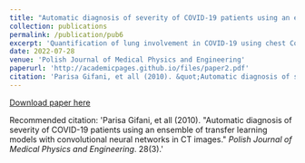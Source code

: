 ```yaml
---
title: "Automatic diagnosis of severity of COVID-19 patients using an ensemble of transfer learning models with convolutional neural networks in CT images"
collection: publications
permalink: /publication/pub6
excerpt: 'Quantification of lung involvement in COVID-19 using chest Computed tomography (CT) scan can help physicians to evaluate the progression of the disease or treatment response. This paper presents an automatic deep transfer learning ensemble based on pre-trained convolutional neural networks (CNNs) to determine the severity of COVID -19 as normal, mild, moderate, and severe based on the images of the lungs CT. In  this  study,  two  different  deep  transfer  learning  strategies  were  used.  In the  first  procedure, features were extracted from fifteen pre-trained CNNs architectures and then fed into a support vector machine (SVM) classifier. In the second procedure, the pre-trained CNNs were fine-tuned using the chest CT images, and then features were extracted for the purpose of classification by the softmax layer. Finally, an ensemble method was developed based on  majority  voting  of  the  deep  learning  outputs  to  increase  the  performance  of  the  recognition  on  each  of  the  two strategies. A dataset of CT scans was collected and then labeled as normal (314), mild (262), moderate (72), and severe (35) for COVID-19 by the consensus of two highly qualified radiologists.  The  ensemble  of  five  deep  transfer  learning  outputs  named  EfficientNetB3, EfficientNetB4,  InceptionV3, NasNetMobile, and ResNext50 in the second strategy has better results than the first strategy and also the individual deep transfer learning models in diagnosing the severity of COVID-19 with 85% accuracy. Our proposed study is well suited for quantifying lung involvement of COVID-19 and can help physicians to monitor the progression of the disease.'
date: 2022-07-28
venue: 'Polish Journal of Medical Physics and Engineering'
paperurl: 'http://academicpages.github.io/files/paper2.pdf'
citation: 'Parisa Gifani, et all (2010). &quot;Automatic diagnosis of severity of COVID-19 patients using an ensemble of transfer learning models with convolutional neural networks in CT images.&quot; <i>Polish Journal of Medical Physics and Engineering</i>. 28(3).'
---
```



[Download paper here](http://academicpages.github.io/files/paper2.pdf)

Recommended citation: 'Parisa Gifani, et all (2010). &quot;Automatic diagnosis of severity of COVID-19 patients using an ensemble of transfer learning models with convolutional neural networks in CT images.&quot; <i>Polish Journal of Medical Physics and Engineering</i>. 28(3).'
